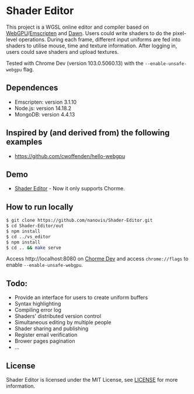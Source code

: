 # Shader Editor
This project is a WGSL online editor and compiler based on [WebGPU](https://gpuweb.github.io/gpuweb/)/[Emscripten](https://emscripten.org/) and [Dawn](https://dawn.googlesource.com/dawn). Users could write shaders to do the pixel-level operations. During each frame, different input uniforms are fed into shaders to utilise mouse, time and texture information. After logging in, users could save shaders and upload textures.

Tested with Chrome Dev (version 103.0.5060.13) with the `--enable-unsafe-webgpu` flag.

## Dependences
- Emscripten: version 3.1.10
- Node.js: version 14.18.2
- MongoDB: version 4.4.13

## Inspired by (and derived from) the following examples
- https://github.com/cwoffenden/hello-webgpu

## Demo
- [Shader Editor](https://shadereditor.kaust.edu.sa/) - Now it only supports Chorme.
## How to run locally
```sh
$ git clone https://github.com/nanovis/Shader-Editor.git
$ cd Shader-Editor/out
$ npm install
$ cd ../vs_editor
$ npm install
$ cd .. && make serve
```
Access http://localhost:8080 on [Chorme Dev](https://www.google.com/chrome/dev/) and access `chrome://flags` to enable `--enable-unsafe-webgpu`.
## Todo:
- Provide an interface for users to create uniform buffers
- Syntax highlighting
- Compiling error log
- Shaders' distributed version control
- Simultaneous editing by multiple people
- Shader sharing and publishing
- Register email verification
- Brower pages pagination 
- ...
## License
Shader Editor is licensed under the MIT License, see [LICENSE](https://github.com/nanovis/Shader-Editor/blob/main/LICENSE) for more information.
